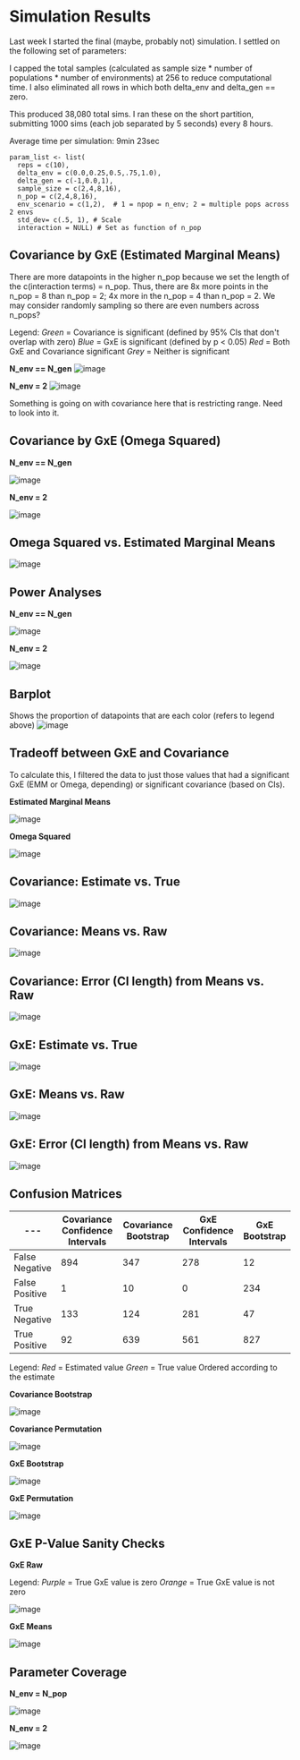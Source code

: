 # Simulation Results

Last week I started the final (maybe, probably not) simulation. I settled on the following set of parameters: 

I capped the total samples (calculated as sample size * number of populations * number of environments) at 256 to reduce computational time.
I also eliminated all rows in which both delta_env and delta_gen == zero. 

This produced 38,080 total sims. I ran these on the short partition, submitting 1000 sims (each job separated by 5 seconds) every 8 hours. 

Average time per simulation: 9min 23sec

```{params}
param_list <- list( 
  reps = c(10), 
  delta_env = c(0.0,0.25,0.5,.75,1.0), 
  delta_gen = c(-1,0.0,1),
  sample_size = c(2,4,8,16), 
  n_pop = c(2,4,8,16),
  env_scenario = c(1,2),  # 1 = npop = n_env; 2 = multiple pops across 2 envs
  std_dev= c(.5, 1), # Scale
  interaction = NULL) # Set as function of n_pop
```
## Covariance by GxE (Estimated Marginal Means)

There are more datapoints in the higher n_pop because we set the length of the c(interaction terms) = n_pop. Thus, there are 8x more points in the n_pop = 8 than n_pop = 2; 4x more in the n_pop = 4 than n_pop = 2. We may consider randomly sampling so there are even numbers across n_pops?    

Legend: 
*Green* = Covariance is significant (defined by 95% CIs that don't overlap with zero)
*Blue* = GxE is significant (defined by p < 0.05)
*Red* = Both GxE and Covariance significant
*Grey* = Neither is significant

**N_env == N_gen**
![image](https://github.com/RCN-ECS/CnGV/blob/master/results/notebook_figs/923_CovGxE1.png)

**N_env = 2**
![image](https://github.com/RCN-ECS/CnGV/blob/master/results/notebook_figs/923_CovGxE2.png)

Something is going on with covariance here that is restricting range. Need to look into it.

## Covariance by GxE (Omega Squared)

**N_env == N_gen**

![image](https://github.com/RCN-ECS/CnGV/blob/master/results/notebook_figs/923_CovGxE_omega1.png)

**N_env = 2**

![image](https://github.com/RCN-ECS/CnGV/blob/master/results/notebook_figs/923_CovGxE_Omega2.png)

## Omega Squared vs. Estimated Marginal Means
![image](https://github.com/RCN-ECS/CnGV/blob/master/results/notebook_figs/923_AnovavsEmm.png)

## Power Analyses

**N_env == N_gen**

![image](https://github.com/RCN-ECS/CnGV/blob/master/results/notebook_figs/923_PowerStdScale1.png)

**N_env = 2**

![image](https://github.com/RCN-ECS/CnGV/blob/master/results/notebook_figs/923_PowerStandardized2.png)

## Barplot
Shows the proportion of datapoints that are each color (refers to legend above)
![image](https://github.com/RCN-ECS/CnGV/blob/master/results/notebook_figs/923_PowerBarplot.png)

## Tradeoff between GxE and Covariance
To calculate this, I filtered the data to just those values that had a significant GxE (EMM or Omega, depending) or significant covariance (based on CIs).

**Estimated Marginal Means**

![image](https://github.com/RCN-ECS/CnGV/blob/master/results/notebook_figs/923_TradeOffUpdated.png)

**Omega Squared**

![image](https://github.com/RCN-ECS/CnGV/blob/master/results/notebook_figs/923_Tradeoff_Omega.png)

## Covariance: Estimate vs. True
![image](https://github.com/RCN-ECS/CnGV/blob/master/results/notebook_figs/923_CovRawVsTrue_Updated.png)

## Covariance: Means vs. Raw 
![image](https://github.com/RCN-ECS/CnGV/blob/master/results/notebook_figs/923_CovMeansVSRaw.png)

## Covariance: Error (CI length) from Means vs. Raw
![image](https://github.com/RCN-ECS/CnGV/blob/master/results/notebook_figs/923_CovErrormeansRawComparison.png)

## GxE: Estimate vs. True
![image](https://github.com/RCN-ECS/CnGV/blob/master/results/notebook_figs/923_GxE_RawVsTrue_updated.png)

## GxE: Means vs. Raw 
![image](https://github.com/RCN-ECS/CnGV/blob/master/results/notebook_figs/923_GxEMeansvsRaw.png)

## GxE: Error (CI length) from Means vs. Raw
![image](https://github.com/RCN-ECS/CnGV/blob/master/results/notebook_figs/923_GxE_MeansVsRawError.png)


## Confusion Matrices

| --- | Covariance Confidence Intervals | Covariance Bootstrap | GxE Confidence Intervals | GxE Bootstrap |
| --- | --- | --- | --- | --- |
| False Negative | 894 | 347 | 278 | 12 |
| False Positive | 1 | 10 | 0 | 234 |
| True Negative | 133 | 124 | 281 | 47 |
| True Positive | 92 | 639 | 561 | 827 |

Legend: 
*Red* = Estimated value
*Green* = True value
Ordered according to the estimate

**Covariance Bootstrap**

![image](https://github.com/RCN-ECS/CnGV/blob/master/results/notebook_figs/923_CovBootConfusion.png)

**Covariance Permutation**

![image](https://github.com/RCN-ECS/CnGV/blob/master/results/notebook_figs/923_CovPermConfusion.png)

**GxE Bootstrap**

![image](https://github.com/RCN-ECS/CnGV/blob/master/results/notebook_figs/923_GxEBootConfusion.png)

**GxE Permutation**

![image](https://github.com/RCN-ECS/CnGV/blob/master/results/notebook_figs/923_GxEPermConfusion.png)

## GxE P-Value Sanity Checks

**GxE Raw**

Legend: 
*Purple* = True GxE value is zero
*Orange* = True GxE value is not zero

![image](https://github.com/RCN-ECS/CnGV/blob/master/results/notebook_figs/923_GxEAnovaVsEmm_updated.png)

**GxE Means**

![image](https://github.com/RCN-ECS/CnGV/blob/master/results/notebook_figs/923_GxEMeans_EmmvsAnova.png)

## Parameter Coverage

**N_env = N_pop**

![image](https://github.com/RCN-ECS/CnGV/blob/master/results/notebook_figs/923_Hex1.png)

**N_env = 2**

![image](https://github.com/RCN-ECS/CnGV/blob/master/results/notebook_figs/923_Hex2.png)
